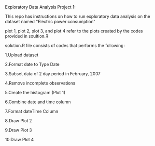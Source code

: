Exploratory Data Analysis Project 1:

This repo has instructions on how to run exploratory data analysis on the dataset named "Electric power consumption"

plot 1, plot 2, plot 3, and plot 4 refer to the plots created by the codes provided in soultion.R

solution.R file  consists of codes that performs the following:

1.Upload dataset

2.Format date to Type Date

3.Subset data of 2 day period in February, 2007

4.Remove incomplete observations

5.Create the histogram (Plot 1)

6.Combine date and time column

7.Format dateTime Column

8.Draw Plot 2

9.Draw Plot 3

10.Draw Plot 4 
